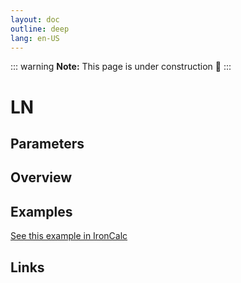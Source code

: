 ```yaml
---
layout: doc
outline: deep
lang: en-US
---
```


::: warning
**Note:** This page is under construction 🚧
:::

# LN

## Parameters

## Overview

## Examples

[See this example in IronCalc](https://app.ironcalc.com/?filename=ln)

## Links